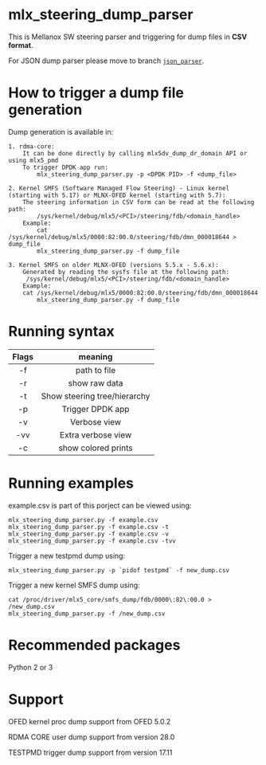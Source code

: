 # mlx_steering_dump_parser
This is Mellanox SW steering parser and triggering for dump files in **CSV format**.

For JSON dump parser please move to branch [`json_parser`](https://github.com/Mellanox/mlx_steering_dump/tree/json_parser).

How to trigger a dump file generation
=====================================
Dump generation is available in:

    1. rdma-core:
        It can be done directly by calling mlx5dv_dump_dr_domain API or using mlx5_pmd
        To trigger DPDK app run:
            mlx_steering_dump_parser.py -p <DPDK PID> -f <dump_file>

    2. Kernel SMFS (Software Managed Flow Steering) - Linux kernel (starting with 5.17) or MLNX-OFED kernel (starting with 5.7):
        The steering information in CSV form can be read at the following path:
            /sys/kernel/debug/mlx5/<PCI>/steering/fdb/<domain_handle>
        Example:
            cat /sys/kernel/debug/mlx5/0000:82:00.0/steering/fdb/dmn_000018644 > dump_file
            mlx_steering_dump_parser.py -f dump_file

    3. Kernel SMFS on older MLNX-OFED (versions 5.5.x - 5.6.x):
        Generated by reading the sysfs file at the following path:
         /sys/kernel/debug/mlx5/<PCI>/steering/fdb/<domain_handle>
        Example:
        cat /sys/kernel/debug/mlx5/0000:82:00.0/steering/fdb/dmn_000018644
            mlx_steering_dump_parser.py -f dump_file

Running syntax
================

| Flags | meaning |
| :---: | :---: |
| -f <PATH> | path to file |
| -r  | show raw data |
| -t  | Show steering tree/hierarchy    |
| -p <DPDK PID> | Trigger DPDK app           |
| -v  | Verbose view               |
| -vv | Extra verbose view      |
| -c  | show colored prints |

Running examples
================

example.csv is part of this porject can be viewed using:

	mlx_steering_dump_parser.py -f example.csv
	mlx_steering_dump_parser.py -f example.csv -t
	mlx_steering_dump_parser.py -f example.csv -v
	mlx_steering_dump_parser.py -f example.csv -tvv

Trigger a new testpmd dump using:

	mlx_steering_dump_parser.py -p `pidof testpmd` -f new_dump.csv

Trigger a new kernel SMFS dump using:

	cat /proc/driver/mlx5_core/smfs_dump/fdb/0000\:82\:00.0 > /new_dump.csv
	mlx_steering_dump_parser.py -f /new_dump.csv

Recommended packages
==================
Python 2 or 3

Support
==================
OFED kernel proc dump support from OFED 5.0.2

RDMA CORE user dump support from version 28.0

TESTPMD trigger dump support from version 17.11
